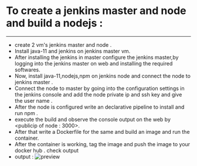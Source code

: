 # To create a jenkins master and node and build a nodejs :
-----
*  create 2 vm's jenkins master and node .
*  Install java-11 and jenkins on jenkins master vm.
*  After installing the jenkins in master configure the jenkins master,by logging into the jenkins master on web and installing the required softwares.
*  Now, install java-11,nodejs,npm on jenkins node and connect the node to jenkins master .
*  Connect the node to master by going into the configuration settings in the jenkins console and add the node private ip and ssh key and give the user name .
*  After the node is configured write an declarative pipeline to install and run npm .
*  execute the build and observe the console output on the web by <publicip of node : 3000>.
*  After that write a Dockerfile for the same and build an image and run the container.
*  After the container is working, tag the image and push the image to your docker hub .
 check output
* output :
![preview](../../../AWS_Quality_Thoughts/AWS_Screenshots/jan2023_tasks_spc/4thjan/nodejsoutput.png)